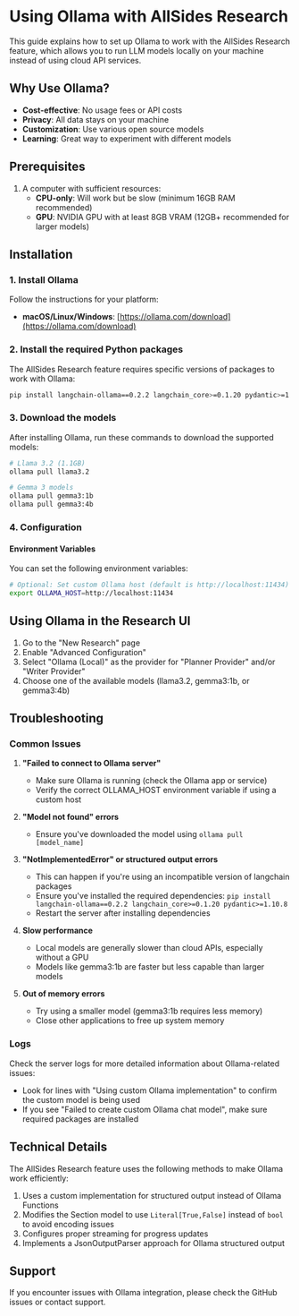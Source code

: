 # Using Ollama with AllSides Research

This guide explains how to set up Ollama to work with the AllSides Research feature, which allows you to run LLM models locally on your machine instead of using cloud API services.

## Why Use Ollama?

- **Cost-effective**: No usage fees or API costs
- **Privacy**: All data stays on your machine
- **Customization**: Use various open source models
- **Learning**: Great way to experiment with different models

## Prerequisites

1. A computer with sufficient resources:
   - **CPU-only**: Will work but be slow (minimum 16GB RAM recommended)
   - **GPU**: NVIDIA GPU with at least 8GB VRAM (12GB+ recommended for larger models)

## Installation

### 1. Install Ollama

Follow the instructions for your platform:
- **macOS/Linux/Windows**: [https://ollama.com/download](https://ollama.com/download)

### 2. Install the required Python packages

The AllSides Research feature requires specific versions of packages to work with Ollama:

```bash
pip install langchain-ollama==0.2.2 langchain_core>=0.1.20 pydantic>=1.10.8
```

### 3. Download the models

After installing Ollama, run these commands to download the supported models:

```bash
# Llama 3.2 (1.1GB)
ollama pull llama3.2

# Gemma 3 models
ollama pull gemma3:1b
ollama pull gemma3:4b
```

### 4. Configuration

#### Environment Variables

You can set the following environment variables:

```bash
# Optional: Set custom Ollama host (default is http://localhost:11434)
export OLLAMA_HOST=http://localhost:11434
```

## Using Ollama in the Research UI

1. Go to the "New Research" page
2. Enable "Advanced Configuration"
3. Select "Ollama (Local)" as the provider for "Planner Provider" and/or "Writer Provider"
4. Choose one of the available models (llama3.2, gemma3:1b, or gemma3:4b)

## Troubleshooting

### Common Issues

1. **"Failed to connect to Ollama server"**
   - Make sure Ollama is running (check the Ollama app or service)
   - Verify the correct OLLAMA_HOST environment variable if using a custom host

2. **"Model not found" errors**
   - Ensure you've downloaded the model using `ollama pull [model_name]`

3. **"NotImplementedError" or structured output errors**
   - This can happen if you're using an incompatible version of langchain packages
   - Ensure you've installed the required dependencies: `pip install langchain-ollama==0.2.2 langchain_core>=0.1.20 pydantic>=1.10.8`
   - Restart the server after installing dependencies

4. **Slow performance**
   - Local models are generally slower than cloud APIs, especially without a GPU
   - Models like gemma3:1b are faster but less capable than larger models

5. **Out of memory errors**
   - Try using a smaller model (gemma3:1b requires less memory)
   - Close other applications to free up system memory

### Logs

Check the server logs for more detailed information about Ollama-related issues:

- Look for lines with "Using custom Ollama implementation" to confirm the custom model is being used
- If you see "Failed to create custom Ollama chat model", make sure required packages are installed

## Technical Details

The AllSides Research feature uses the following methods to make Ollama work efficiently:

1. Uses a custom implementation for structured output instead of Ollama Functions
2. Modifies the Section model to use `Literal[True,False]` instead of `bool` to avoid encoding issues
3. Configures proper streaming for progress updates
4. Implements a JsonOutputParser approach for Ollama structured output

## Support

If you encounter issues with Ollama integration, please check the GitHub issues or contact support. 